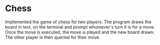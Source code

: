 # Chess
Implemented the game of chess for two players. The program draws the board in text, on the terminal and prompt whomever's turn it is for a move. Once the move is executed, the move is played and the new board drawn. The other player is then queried for their move.
